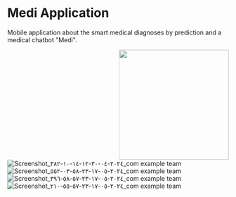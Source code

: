 # Medi Application
Mobile application about the smart medical diagnoses by prediction and a medical chatbot "Medi".

<picture> <img align="right" src="![Screenshot_٢٠٢٤-٠٤-٣٠-١٢-١٤-١٠-٣٨٢_com example team](https://github.com/Mohamed15Ghaly/Medi-Application/assets/116199022/c99f8087-619b-453e-a281-370c1ad4cc97)" width="250px"></picture>

<div width="250px">

![Screenshot_٢٠٢٤-٠٤-٣٠-١٢-١٤-١٠-٣٨٢_com example team](https://github.com/Mohamed15Ghaly/Medi-Application/assets/116199022/c99f8087-619b-453e-a281-370c1ad4cc97)
![Screenshot_٢٠٢٤-٠٥-١٧-٢٣-٥٨-٠٣-٥٥٢_com example team](https://github.com/Mohamed15Ghaly/Medi-Application/assets/116199022/7479849c-e139-4029-92e4-8bf94eeae05c)
![Screenshot_٢٠٢٤-٠٥-١٧-٢٣-٥٧-٥٨-٣٩٦_com example team](https://github.com/Mohamed15Ghaly/Medi-Application/assets/116199022/ff0f2151-2790-496c-b89f-7659404bba3e)
![Screenshot_٢٠٢٤-٠٥-١٧-٢٣-٥٧-٥٥-٢١٠_com example team](https://github.com/Mohamed15Ghaly/Medi-Application/assets/116199022/6da120b4-0897-42ba-98ea-8e8b431e3c35)
</div>

